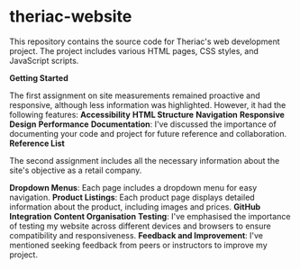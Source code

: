 # theriac-website

This repository contains the source code for Theriac's web development project. The project includes various HTML pages, CSS styles, and JavaScript scripts.

**Getting Started**

The first assignment on site measurements remained proactive and responsive, although less information was highlighted.
However, it had the following features:
**Accessibility**
**HTML Structure**
**Navigation**
**Responsive Design**
**Performance**
**Documentation**: I've discussed the importance of documenting your code and project for future reference and collaboration.
**Reference List**

The second assignment includes all the necessary information about the site's objective as a retail company.

**Dropdown Menus**: Each page includes a dropdown menu for easy navigation.
**Product Listings**: Each product page displays detailed information about the product, including images and prices.
**GitHub Integration**
**Content Organisation**
**Testing**: I've emphasised the importance of testing my website across different devices and browsers to ensure compatibility and responsiveness.
**Feedback and Improvement**: I've mentioned seeking feedback from peers or instructors to improve my project.

